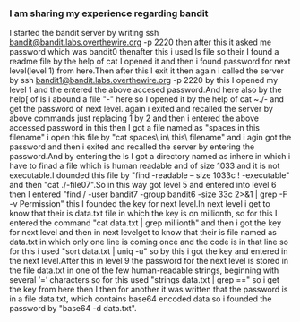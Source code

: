 ### I am sharing my experience regarding bandit
I started the bandit server by writing
ssh bandit@bandit.labs.overthewire.org -p 2220
then after this it asked me password  which was bandit0 thenafter this i used ls file so their I found a readme file by the help of cat 
I opened it and then i found password for next level(level 1) from here.Then after this I exit it then again i called the server by 
ssh bandit1@bandit.labs.overthewire.org -p 2220
by this I opened my level 1 and the entered the above accesed password.And here also by the help[ of ls i abound a file "-" here so I opened it by the help of cat ~./- and get the password of next level.
again i exited and recalled the server by above commands just replacing 1 by 2 and then i entered the above accessed password in this then I got a file named as "spaces in this filename" i open this file by 
"cat spaces\ in\ this\ filename" and i agin got the password and then i exited and recalled the server by entering the password.And by entering the ls I got a directory named as inhere in which i have to finad a file which is human readable and of size 1033 and it is not executable.I dounded this file by 
"find -readable – size 1033c ! -executable" and then "cat ./-file07".So in this way got level 5 and entered into level 6 then I entered  "find / -user bandit7 -group bandit6 -size 33c 2>&1 | grep -F -v Permission" this I founded the key for next level.In next level i get to know that their is data.txt file in which the key is on millionth, so for this I entered the command "cat data.txt | grep millionth" and then i got the key for next level and then in next levelget to know that 
their is file named as data.txt in which only one line is coming once and the code is in that line so for this i used "sort data.txt | uniq -u" so by this i got the key and entered in the next level.After this in level 9 the password for the next level is stored in the file data.txt in one of the few human-readable strings, beginning with several ‘=’ characters so for this used 
"strings data.txt | grep ==" so i get the key from here then I then for another it was written that the password is in a file data.txt, which contains base64 encoded data so i founded the password by "base64 -d data.txt".


